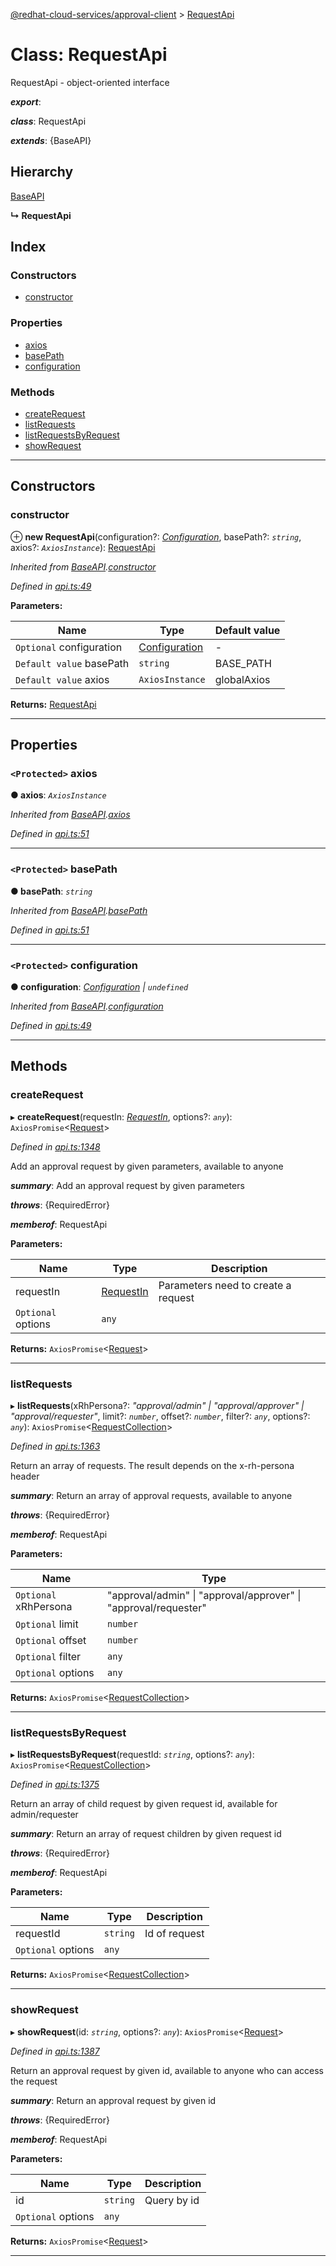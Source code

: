 [@redhat-cloud-services/approval-client](../README.md) > [RequestApi](../classes/requestapi.md)

# Class: RequestApi

RequestApi - object-oriented interface

*__export__*: 

*__class__*: RequestApi

*__extends__*: {BaseAPI}

## Hierarchy

 [BaseAPI](baseapi.md)

**↳ RequestApi**

## Index

### Constructors

* [constructor](requestapi.md#constructor)

### Properties

* [axios](requestapi.md#axios)
* [basePath](requestapi.md#basepath)
* [configuration](requestapi.md#configuration)

### Methods

* [createRequest](requestapi.md#createrequest)
* [listRequests](requestapi.md#listrequests)
* [listRequestsByRequest](requestapi.md#listrequestsbyrequest)
* [showRequest](requestapi.md#showrequest)

---

## Constructors

<a id="constructor"></a>

###  constructor

⊕ **new RequestApi**(configuration?: *[Configuration](configuration.md)*, basePath?: *`string`*, axios?: *`AxiosInstance`*): [RequestApi](requestapi.md)

*Inherited from [BaseAPI](baseapi.md).[constructor](baseapi.md#constructor)*

*Defined in [api.ts:49](https://github.com/RedHatInsights/javascript-clients/blob/master/packages/approval/api.ts#L49)*

**Parameters:**

| Name | Type | Default value |
| ------ | ------ | ------ |
| `Optional` configuration | [Configuration](configuration.md) | - |
| `Default value` basePath | `string` |  BASE_PATH |
| `Default value` axios | `AxiosInstance` |  globalAxios |

**Returns:** [RequestApi](requestapi.md)

___

## Properties

<a id="axios"></a>

### `<Protected>` axios

**● axios**: *`AxiosInstance`*

*Inherited from [BaseAPI](baseapi.md).[axios](baseapi.md#axios)*

*Defined in [api.ts:51](https://github.com/RedHatInsights/javascript-clients/blob/master/packages/approval/api.ts#L51)*

___
<a id="basepath"></a>

### `<Protected>` basePath

**● basePath**: *`string`*

*Inherited from [BaseAPI](baseapi.md).[basePath](baseapi.md#basepath)*

*Defined in [api.ts:51](https://github.com/RedHatInsights/javascript-clients/blob/master/packages/approval/api.ts#L51)*

___
<a id="configuration"></a>

### `<Protected>` configuration

**● configuration**: *[Configuration](configuration.md) \| `undefined`*

*Inherited from [BaseAPI](baseapi.md).[configuration](baseapi.md#configuration)*

*Defined in [api.ts:49](https://github.com/RedHatInsights/javascript-clients/blob/master/packages/approval/api.ts#L49)*

___

## Methods

<a id="createrequest"></a>

###  createRequest

▸ **createRequest**(requestIn: *[RequestIn](../interfaces/requestin.md)*, options?: *`any`*): `AxiosPromise`<[Request](../modules/request.md)>

*Defined in [api.ts:1348](https://github.com/RedHatInsights/javascript-clients/blob/master/packages/approval/api.ts#L1348)*

Add an approval request by given parameters, available to anyone

*__summary__*: Add an approval request by given parameters

*__throws__*: {RequiredError}

*__memberof__*: RequestApi

**Parameters:**

| Name | Type | Description |
| ------ | ------ | ------ |
| requestIn | [RequestIn](../interfaces/requestin.md) |  Parameters need to create a request |
| `Optional` options | `any` |

**Returns:** `AxiosPromise`<[Request](../modules/request.md)>

___
<a id="listrequests"></a>

###  listRequests

▸ **listRequests**(xRhPersona?: *"approval/admin" \| "approval/approver" \| "approval/requester"*, limit?: *`number`*, offset?: *`number`*, filter?: *`any`*, options?: *`any`*): `AxiosPromise`<[RequestCollection](../interfaces/requestcollection.md)>

*Defined in [api.ts:1363](https://github.com/RedHatInsights/javascript-clients/blob/master/packages/approval/api.ts#L1363)*

Return an array of requests. The result depends on the x-rh-persona header

*__summary__*: Return an array of approval requests, available to anyone

*__throws__*: {RequiredError}

*__memberof__*: RequestApi

**Parameters:**

| Name | Type |
| ------ | ------ |
| `Optional` xRhPersona | "approval/admin" \| "approval/approver" \| "approval/requester" |
| `Optional` limit | `number` |
| `Optional` offset | `number` |
| `Optional` filter | `any` |
| `Optional` options | `any` |

**Returns:** `AxiosPromise`<[RequestCollection](../interfaces/requestcollection.md)>

___
<a id="listrequestsbyrequest"></a>

###  listRequestsByRequest

▸ **listRequestsByRequest**(requestId: *`string`*, options?: *`any`*): `AxiosPromise`<[RequestCollection](../interfaces/requestcollection.md)>

*Defined in [api.ts:1375](https://github.com/RedHatInsights/javascript-clients/blob/master/packages/approval/api.ts#L1375)*

Return an array of child request by given request id, available for admin/requester

*__summary__*: Return an array of request children by given request id

*__throws__*: {RequiredError}

*__memberof__*: RequestApi

**Parameters:**

| Name | Type | Description |
| ------ | ------ | ------ |
| requestId | `string` |  Id of request |
| `Optional` options | `any` |

**Returns:** `AxiosPromise`<[RequestCollection](../interfaces/requestcollection.md)>

___
<a id="showrequest"></a>

###  showRequest

▸ **showRequest**(id: *`string`*, options?: *`any`*): `AxiosPromise`<[Request](../modules/request.md)>

*Defined in [api.ts:1387](https://github.com/RedHatInsights/javascript-clients/blob/master/packages/approval/api.ts#L1387)*

Return an approval request by given id, available to anyone who can access the request

*__summary__*: Return an approval request by given id

*__throws__*: {RequiredError}

*__memberof__*: RequestApi

**Parameters:**

| Name | Type | Description |
| ------ | ------ | ------ |
| id | `string` |  Query by id |
| `Optional` options | `any` |

**Returns:** `AxiosPromise`<[Request](../modules/request.md)>

___


